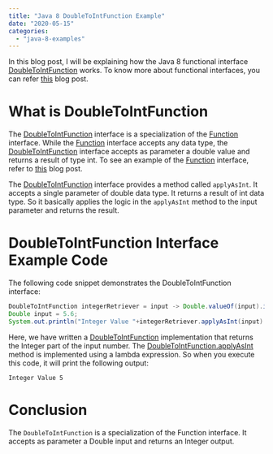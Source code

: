 ```yaml
---
title: "Java 8 DoubleToIntFunction Example"
date: "2020-05-15"
categories: 
  - "java-8-examples"
---
```


In this blog post, I will be explaining how the Java 8 functional interface [DoubleToIntFunction](https://docs.oracle.com/javase/9/docs/api/java/util/function/DoubleToIntFunction.html) works. To know more about functional interfaces, you can refer [this](https://reshmabidikar.github.io/2019/03/java-8-functional-interface.html) blog post.

# What is DoubleToIntFunction

The [DoubleToIntFunction](https://docs.oracle.com/javase/9/docs/api/java/util/function/DoubleToIntFunction.html) interface is a specialization of the [Function](https://reshmabidikar.github.io/2019/04/java-8-function-interface-example.html) interface. While the [Function](https://reshmabidikar.github.io/2019/04/java-8-function-interface-example.html) interface accepts any data type, the [DoubleToIntFunction](https://docs.oracle.com/javase/9/docs/api/java/util/function/DoubleToIntFunction.html) interface accepts as parameter a double value and returns a result of type int. To see an example of the [Function](https://reshmabidikar.github.io/2019/04/java-8-function-interface-example.html) interface, refer to [this](https://reshmabidikar.github.io/2019/04/java-8-function-interface-example.html) blog post.

The [DoubleToIntFunction](https://docs.oracle.com/javase/9/docs/api/java/util/function/DoubleToIntFunction.html) interface provides a method called `applyAsInt`. It accepts a single parameter of double data type. It returns a result of int data type. So it basically applies the logic in the `applyAsInt` method to the input parameter and returns the result.

# DoubleToIntFunction Interface Example Code

The following code snippet demonstrates the DoubleToIntFunction interface:

```java
DoubleToIntFunction integerRetriever = input -> Double.valueOf(input).intValue();
Double input = 5.6;
System.out.println("Integer Value "+integerRetriever.applyAsInt(input) );
```

Here, we have written a [DoubleToIntFunction](https://docs.oracle.com/javase/9/docs/api/java/util/function/DoubleToIntFunction.html) implementation that returns the Integer part of the input number. The [DoubleToIntFunction.applyAsInt](https://docs.oracle.com/javase/9/docs/api/java/util/function/DoubleToIntFunction.html#applyAsInt-double-) method is implemented using a lambda expression. So when you execute this code, it will print the following output:

```
Integer Value 5
```

# Conclusion

The `DoubleToIntFunction` is a specialization of the Function interface. It accepts as parameter a Double input and returns an Integer output.
